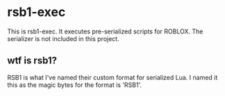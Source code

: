 # rsb1-exec

This is rsb1-exec. It executes pre-serialized scripts for ROBLOX.
The serializer is not included in this project.

## wtf is rsb1?

RSB1 is what I've named their custom format for serialized Lua.
I named it this as the magic bytes for the format is 'RSB1'.